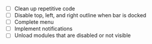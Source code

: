 - [ ] Clean up repetitive code
- [ ] Disable top, left, and right outline when bar is docked
- [ ] Complete menu
- [ ] Implement notifications
- [ ] Unload modules that are disabled or not visible
